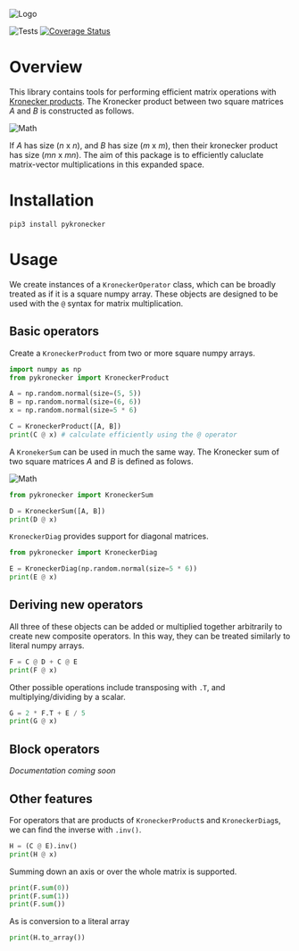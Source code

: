 ![Logo](https://raw.githubusercontent.com/nickelnine37/pykronecker/main/assets/logo.png)

![Tests](https://github.com/nickelnine37/pykronecker/actions/workflows/tests.yml/badge.svg)
[![Coverage Status](https://coveralls.io/repos/github/nickelnine37/pykronecker/badge.svg)](https://coveralls.io/github/nickelnine37/pykronecker)

# Overview

This library contains tools for performing efficient matrix operations with [Kronecker products](https://en.wikipedia.org/wiki/Kronecker_product). The Kronecker product between two square matrices *A* and *B* is constructed as follows. 

![Math](https://raw.githubusercontent.com/nickelnine37/pykronecker/main/assets/kronecker_product.png)

If *A* has size (*n* x *n*), and *B* has size (*m* x *m*), then their kronecker product has size (*mn* x *mn*). The aim of this package is to efficiently caluclate matrix-vector multiplications in this expanded space.


# Installation

```
pip3 install pykronecker
```

# Usage

We create instances of a `KroneckerOperator` class, which can be broadly treated as if it is a square numpy array. These objects are designed to be used with the `@` syntax for matrix multiplication. 

## Basic operators

Create a `KroneckerProduct` from two or more square numpy arrays. 

```python
import numpy as np
from pykronecker import KroneckerProduct

A = np.random.normal(size=(5, 5))
B = np.random.normal(size=(6, 6))
x = np.random.normal(size=5 * 6)

C = KroneckerProduct([A, B])
print(C @ x) # calculate efficiently using the @ operator
```

A `KronekerSum` can be used in much the same way. The Kronecker sum of two square matrices *A* and *B* is defined as folows.

![Math](https://raw.githubusercontent.com/nickelnine37/pykronecker/main/assets/kronecker_sum.png)

```python
from pykronecker import KroneckerSum

D = KroneckerSum([A, B])
print(D @ x)
```

`KroneckerDiag` provides support for diagonal matrices.

```python
from pykronecker import KroneckerDiag

E = KroneckerDiag(np.random.normal(size=5 * 6))
print(E @ x)
```

## Deriving new operators

All three of these objects can be added or multiplied together arbitrarily to create new composite operators. In this way, they can be treated similarly to literal numpy arrays. 

```python
F = C @ D + C @ E
print(F @ x)
```

Other possible operations include transposing with `.T`, and multiplying/dividing by a scalar. 

```python
G = 2 * F.T + E / 5 
print(G @ x)
```

## Block operators

*Documentation coming soon*

## Other features

For operators that are products of `KroneckerProduct`s and `KroneckerDiag`s, we can find the inverse with `.inv()`.

```python
H = (C @ E).inv()
print(H @ x)
```

Summing down an axis or over the whole matrix is supported.

```python
print(F.sum(0))
print(F.sum(1))
print(F.sum())
```

As is conversion to a literal array 

```python
print(H.to_array())
```

